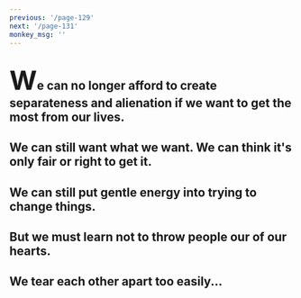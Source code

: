```yaml
---
previous: '/page-129'
next: '/page-131'
monkey_msg: ''
---
```


## <span style="font-size:47px;">W</span>e can no longer afford to create separateness and alienation if we want to get the most from our lives.
## We can still want what we want. We can think it's only fair or right to get it.
## We can still put gentle energy into trying to change things.
## But we must learn not to throw people our of our hearts.
## We tear each other apart too easily...
